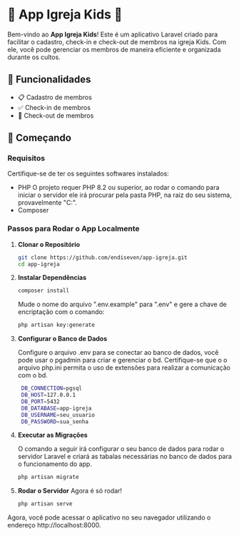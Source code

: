 # 🎉 App Igreja Kids 🎉

Bem-vindo ao **App Igreja Kids**! Este é um aplicativo Laravel criado para facilitar o cadastro, check-in e check-out de membros na igreja Kids. Com ele, você pode gerenciar os membros de maneira eficiente e organizada durante os cultos.

## 🌟 Funcionalidades

- 📋 Cadastro de membros
- ✅ Check-in de membros
- 🚪 Check-out de membros

## 🚀 Começando

### Requisitos

Certifique-se de ter os seguintes softwares instalados:

- PHP
   O projeto requer PHP 8.2 ou superior, ao rodar o comando para iniciar o servidor ele irá procurar pela pasta PHP, na raiz do seu sistema, provavelmente "C:". 
- Composer

### Passos para Rodar o App Localmente

1. **Clonar o Repositório**

   ```bash
   git clone https://github.com/endiseven/app-igreja.git
   cd app-igreja

2. **Instalar Dependências**

   ```bash
   composer install
    ```
   Mude o nome do arquivo ".env.example" para ".env" e gere a chave de encriptação com o comando:
   
   ```bash
   php artisan key:generate

4. **Configurar o Banco de Dados**

   Configure o arquivo .env para se conectar ao banco de dados, você pode usar o pgadmin para criar e gerenciar o bd.
   Certifique-se que o o arquivo php.ini permita o uso de extensões para realizar a comunicação com o bd.
   
   ```bash
    DB_CONNECTION=pgsql
    DB_HOST=127.0.0.1
    DB_PORT=5432
    DB_DATABASE=app-igreja
    DB_USERNAME=seu_usuario
    DB_PASSWORD=sua_senha

5. **Executar as Migrações**

   O comando a seguir irá configurar o seu banco de dados para rodar o servidor Laravel e criará as tabalas necessárias no banco de dados para o funcionamento do app.
   ```bash
   php artisan migrate

7. **Rodar o Servidor**
    Agora é só rodar!
   ```bash
   php artisan serve
   
Agora, você pode acessar o aplicativo no seu navegador utilizando o endereço http://localhost:8000.

